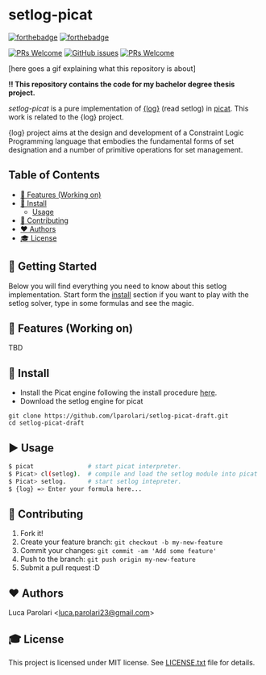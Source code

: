 # setlog-picat 

[![forthebadge](https://forthebadge.com/images/badges/built-with-love.svg)](https://forthebadge.com) [![forthebadge](https://forthebadge.com/images/badges/contains-cat-gifs.svg)](https://forthebadge.com)

[![PRs Welcome](https://img.shields.io/badge/PRs-welcome-brightgreen.svg?style=flat-square)](http://makeapullrequest.com) [![GitHub issues](https://img.shields.io/github/issues-raw/lparolari/setlog-picat.svg)](https://github.com/lparolari/setlog-picat/issues) [![PRs Welcome](https://img.shields.io/github/license/lparolari/setlog-picat.svg)](http://makeapullrequest.com)

[here goes a gif explaining what this repository is about]

**!! This repository contains the code for my bachelor degree thesis project.**

*setlog-picat* is a pure implementation of [{log}](http://people.dmi.unipr.it/gianfranco.rossi/setlog.Home.html) (read
setlog) in [picat](http://picat-lang.org/). This work is related to the {log} project.

{log} project aims at the design and development of a Constraint Logic Programming language that embodies the
fundamental forms of set designation and a number of primitive operations for set management. 


## Table of Contents

   * [<g-emoji class="g-emoji" alias="art" fallback-src="https://github.githubassets.com/images/icons/emoji/unicode/1f3a8.png">🎨</g-emoji> Features (Working on)](#-features-working-on)
   * [<g-emoji class="g-emoji" alias="floppy_disk" fallback-src="https://github.githubassets.com/images/icons/emoji/unicode/1f4be.png">💾</g-emoji> Install](#-install)
      * [Usage](#usage)
   * [<g-emoji class="g-emoji" alias="gift" fallback-src="https://github.githubassets.com/images/icons/emoji/unicode/1f381.png">🎁</g-emoji> Contributing](#-contributing)
   * [<g-emoji class="g-emoji" alias="heart" fallback-src="https://github.githubassets.com/images/icons/emoji/unicode/2764.png">❤️</g-emoji> Authors](#️-authors)
   * [<g-emoji class="g-emoji" alias="mortar_board" fallback-src="https://github.githubassets.com/images/icons/emoji/unicode/1f393.png">🎓</g-emoji> License](#-license)


## 🚀 Getting Started

Below you will find everything you need to know about this setlog implementation. Start form the [install](#-install) 
section if you want to play with the setlog solver, type in some formulas and see the magic.


## 🎨 Features (Working on)

TBD


## 💾 Install

- Install the Picat engine following the install procedure [here](http://picat-lang.org/).
- Download the setlog engine for picat
```
git clone https://github.com/lparolari/setlog-picat-draft.git
cd setlog-picat-draft
```

## ▶️ Usage

```bash
$ picat               # start picat interpreter.
$ Picat> cl(setlog).  # compile and load the setlog module into picat
$ Picat> setlog.      # start setlog intepreter.
$ {log} => Enter your formula here...
```



## 🎁 Contributing

1. Fork it!
2. Create your feature branch: `git checkout -b my-new-feature`
3. Commit your changes: `git commit -am 'Add some feature'`
4. Push to the branch: `git push origin my-new-feature`
5. Submit a pull request :D


## ❤️ Authors

Luca Parolari <<luca.parolari23@gmail.com>>


## 🎓 License

This project is licensed under MIT license. See [LICENSE.txt](license.txt) file for details.
